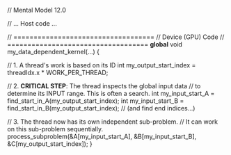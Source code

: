 // Mental Model 12.0

// ... Host code ...

// ===================================
// Device (GPU) Code
// ===================================
__global__ void my_data_dependent_kernel(...) {
  
  // 1. A thread's work is based on its ID
  int my_output_start_index = threadIdx.x * WORK_PER_THREAD;
  
  // 2. **CRITICAL STEP**: The thread inspects the global input data
  //    to determine its INPUT range. This is often a search.
  int my_input_start_A = find_start_in_A(my_output_start_index);
  int my_input_start_B = find_start_in_B(my_output_start_index);
  // (and find end indices...)
  
  // 3. The thread now has its own independent sub-problem.
  //    It can work on this sub-problem sequentially.
  process_subproblem(&A[my_input_start_A], &B[my_input_start_B], &C[my_output_start_index]);
}
